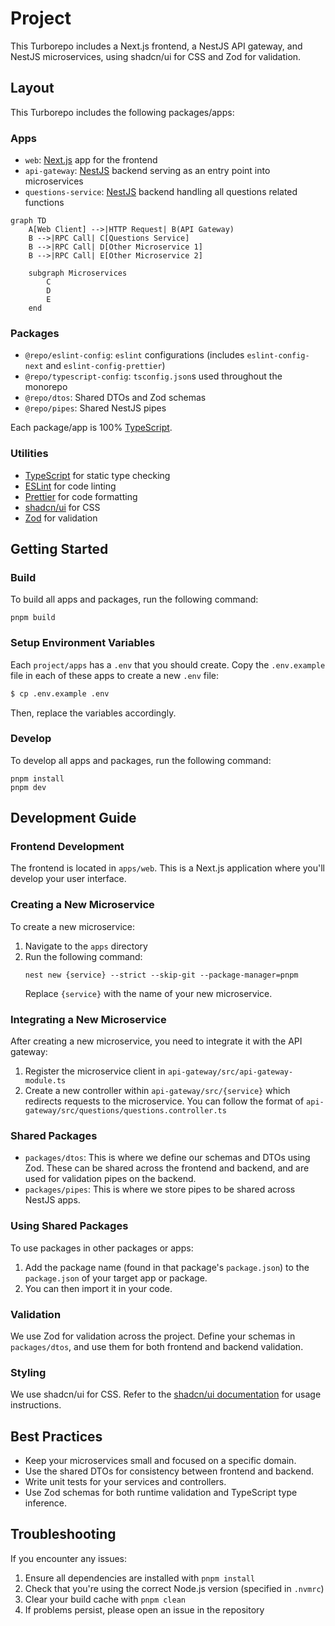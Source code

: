 # Project

This Turborepo includes a Next.js frontend, a NestJS API gateway, and NestJS microservices, using shadcn/ui for CSS and Zod for validation.

## Layout

This Turborepo includes the following packages/apps:

### Apps

- `web`: [Next.js](https://nextjs.org/) app for the frontend
- `api-gateway`: [NestJS](https://nestjs.com/) backend serving as an entry point into microservices
- `questions-service`: [NestJS](https://nestjs.com/) backend handling all questions related functions

```mermaid
graph TD
    A[Web Client] -->|HTTP Request| B(API Gateway)
    B -->|RPC Call| C[Questions Service]
    B -->|RPC Call| D[Other Microservice 1]
    B -->|RPC Call| E[Other Microservice 2]

    subgraph Microservices
        C
        D
        E
    end
```

### Packages

- `@repo/eslint-config`: `eslint` configurations (includes `eslint-config-next` and `eslint-config-prettier`)
- `@repo/typescript-config`: `tsconfig.json`s used throughout the monorepo
- `@repo/dtos`: Shared DTOs and Zod schemas
- `@repo/pipes`: Shared NestJS pipes

Each package/app is 100% [TypeScript](https://www.typescriptlang.org/).

### Utilities

- [TypeScript](https://www.typescriptlang.org/) for static type checking
- [ESLint](https://eslint.org/) for code linting
- [Prettier](https://prettier.io) for code formatting
- [shadcn/ui](https://ui.shadcn.com/) for CSS
- [Zod](https://zod.dev/) for validation

## Getting Started

### Build

To build all apps and packages, run the following command:

```
pnpm build
```

### Setup Environment Variables

Each `project/apps` has a `.env` that you should create.
Copy the `.env.example` file in each of these apps to create a new `.env` file:

```bash
$ cp .env.example .env
```

Then, replace the variables accordingly.

### Develop

To develop all apps and packages, run the following command:

```
pnpm install
pnpm dev
```

## Development Guide

### Frontend Development

The frontend is located in `apps/web`. This is a Next.js application where you'll develop your user interface.

### Creating a New Microservice

To create a new microservice:

1. Navigate to the `apps` directory
2. Run the following command:
   ```
   nest new {service} --strict --skip-git --package-manager=pnpm
   ```
   Replace `{service}` with the name of your new microservice.

### Integrating a New Microservice

After creating a new microservice, you need to integrate it with the API gateway:

1. Register the microservice client in `api-gateway/src/api-gateway-module.ts`
2. Create a new controller within `api-gateway/src/{service}` which redirects requests to the microservice. You can follow the format of `api-gateway/src/questions/questions.controller.ts`

### Shared Packages

- `packages/dtos`: This is where we define our schemas and DTOs using Zod. These can be shared across the frontend and backend, and are used for validation pipes on the backend.
- `packages/pipes`: This is where we store pipes to be shared across NestJS apps.

### Using Shared Packages

To use packages in other packages or apps:

1. Add the package name (found in that package's `package.json`) to the `package.json` of your target app or package.
2. You can then import it in your code.

### Validation

We use Zod for validation across the project. Define your schemas in `packages/dtos`, and use them for both frontend and backend validation.

### Styling

We use shadcn/ui for CSS. Refer to the [shadcn/ui documentation](https://ui.shadcn.com/) for usage instructions.

## Best Practices

- Keep your microservices small and focused on a specific domain.
- Use the shared DTOs for consistency between frontend and backend.
- Write unit tests for your services and controllers.
- Use Zod schemas for both runtime validation and TypeScript type inference.

## Troubleshooting

If you encounter any issues:

1. Ensure all dependencies are installed with `pnpm install`
2. Check that you're using the correct Node.js version (specified in `.nvmrc`)
3. Clear your build cache with `pnpm clean`
4. If problems persist, please open an issue in the repository
